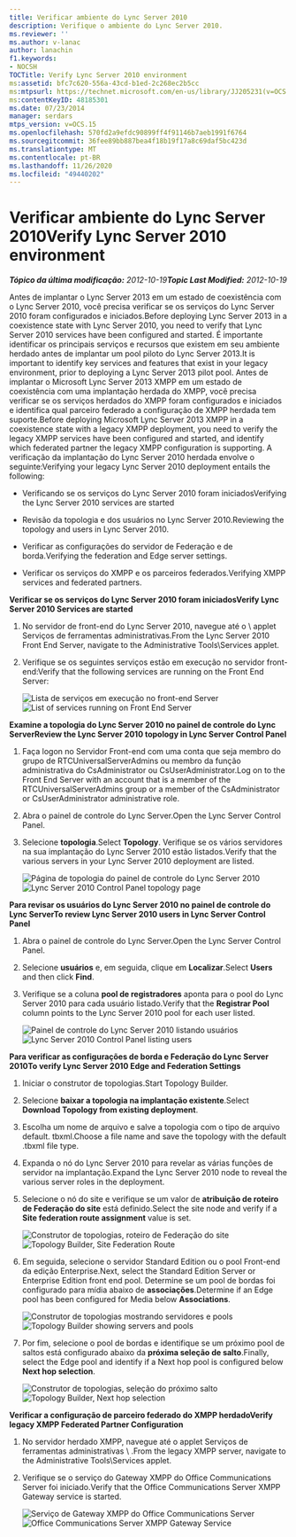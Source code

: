 ```yaml
---
title: Verificar ambiente do Lync Server 2010
description: Verifique o ambiente do Lync Server 2010.
ms.reviewer: ''
ms.author: v-lanac
author: lanachin
f1.keywords:
- NOCSH
TOCTitle: Verify Lync Server 2010 environment
ms:assetid: bfc7c620-556a-43cd-b1ed-2c268ec2b5cc
ms:mtpsurl: https://technet.microsoft.com/en-us/library/JJ205231(v=OCS.15)
ms:contentKeyID: 48185301
ms.date: 07/23/2014
manager: serdars
mtps_version: v=OCS.15
ms.openlocfilehash: 570fd2a9efdc90899ff4f91146b7aeb1991f6764
ms.sourcegitcommit: 36fee89bb887bea4f18b19f17a8c69daf5bc423d
ms.translationtype: MT
ms.contentlocale: pt-BR
ms.lasthandoff: 11/26/2020
ms.locfileid: "49440202"
---
```

# <a name="verify-lync-server-2010-environment"></a><span data-ttu-id="06a19-103">Verificar ambiente do Lync Server 2010</span><span class="sxs-lookup"><span data-stu-id="06a19-103">Verify Lync Server 2010 environment</span></span>

<div data-xmlns="http://www.w3.org/1999/xhtml">

<div class="topic" data-xmlns="http://www.w3.org/1999/xhtml" data-msxsl="urn:schemas-microsoft-com:xslt" data-cs="https://msdn.microsoft.com/">

<div data-asp="https://msdn2.microsoft.com/asp">



</div>

<div id="mainSection">

<div id="mainBody"><span data-ttu-id="06a19-104">

<span> </span></span><span class="sxs-lookup"><span data-stu-id="06a19-104">

<span> </span></span></span>

<span data-ttu-id="06a19-105">_**Tópico da última modificação:** 2012-10-19_</span><span class="sxs-lookup"><span data-stu-id="06a19-105">_**Topic Last Modified:** 2012-10-19_</span></span>

<span data-ttu-id="06a19-106">Antes de implantar o Lync Server 2013 em um estado de coexistência com o Lync Server 2010, você precisa verificar se os serviços do Lync Server 2010 foram configurados e iniciados.</span><span class="sxs-lookup"><span data-stu-id="06a19-106">Before deploying Lync Server 2013 in a coexistence state with Lync Server 2010, you need to verify that Lync Server 2010 services have been configured and started.</span></span> <span data-ttu-id="06a19-107">É importante identificar os principais serviços e recursos que existem em seu ambiente herdado antes de implantar um pool piloto do Lync Server 2013.</span><span class="sxs-lookup"><span data-stu-id="06a19-107">It is important to identify key services and features that exist in your legacy environment, prior to deploying a Lync Server 2013 pilot pool.</span></span> <span data-ttu-id="06a19-108">Antes de implantar o Microsoft Lync Server 2013 XMPP em um estado de coexistência com uma implantação herdada do XMPP, você precisa verificar se os serviços herdados do XMPP foram configurados e iniciados e identifica qual parceiro federado a configuração de XMPP herdada tem suporte.</span><span class="sxs-lookup"><span data-stu-id="06a19-108">Before deploying Microsoft Lync Server 2013 XMPP in a coexistence state with a legacy XMPP deployment, you need to verify the legacy XMPP services have been configured and started, and identify which federated partner the legacy XMPP configuration is supporting.</span></span> <span data-ttu-id="06a19-109">A verificação da implantação do Lync Server 2010 herdada envolve o seguinte:</span><span class="sxs-lookup"><span data-stu-id="06a19-109">Verifying your legacy Lync Server 2010 deployment entails the following:</span></span>

  - <span data-ttu-id="06a19-110">Verificando se os serviços do Lync Server 2010 foram iniciados</span><span class="sxs-lookup"><span data-stu-id="06a19-110">Verifying the Lync Server 2010 services are started</span></span>

  - <span data-ttu-id="06a19-111">Revisão da topologia e dos usuários no Lync Server 2010.</span><span class="sxs-lookup"><span data-stu-id="06a19-111">Reviewing the topology and users in Lync Server 2010.</span></span>

  - <span data-ttu-id="06a19-112">Verificar as configurações do servidor de Federação e de borda.</span><span class="sxs-lookup"><span data-stu-id="06a19-112">Verifying the federation and Edge server settings.</span></span>

  - <span data-ttu-id="06a19-113">Verificar os serviços do XMPP e os parceiros federados.</span><span class="sxs-lookup"><span data-stu-id="06a19-113">Verifying XMPP services and federated partners.</span></span>

<span data-ttu-id="06a19-114">**Verificar se os serviços do Lync Server 2010 foram iniciados**</span><span class="sxs-lookup"><span data-stu-id="06a19-114">**Verify Lync Server 2010 Services are started**</span></span>

1.  <span data-ttu-id="06a19-115">No servidor de front-end do Lync Server 2010, navegue até o \\ applet Serviços de ferramentas administrativas.</span><span class="sxs-lookup"><span data-stu-id="06a19-115">From the Lync Server 2010 Front End Server, navigate to the Administrative Tools\\Services applet.</span></span>

2.  <span data-ttu-id="06a19-116">Verifique se os seguintes serviços estão em execução no servidor front-end:</span><span class="sxs-lookup"><span data-stu-id="06a19-116">Verify that the following services are running on the Front End Server:</span></span>
    
    <span data-ttu-id="06a19-117">![Lista de serviços em execução no front-end Server](images/JJ205231.639f2729-b759-4d8e-b4ad-59d7f68adcd2(OCS.15).jpg "Lista de serviços em execução no front-end Server")</span><span class="sxs-lookup"><span data-stu-id="06a19-117">![List of services running on Front End Server](images/JJ205231.639f2729-b759-4d8e-b4ad-59d7f68adcd2(OCS.15).jpg "List of services running on Front End Server")</span></span>

<span data-ttu-id="06a19-118">**Examine a topologia do Lync Server 2010 no painel de controle do Lync Server**</span><span class="sxs-lookup"><span data-stu-id="06a19-118">**Review the Lync Server 2010 topology in Lync Server Control Panel**</span></span>

1.  <span data-ttu-id="06a19-119">Faça logon no Servidor Front-end com uma conta que seja membro do grupo de RTCUniversalServerAdmins ou membro da função administrativa do CsAdministrator ou CsUserAdministrator.</span><span class="sxs-lookup"><span data-stu-id="06a19-119">Log on to the Front End Server with an account that is a member of the RTCUniversalServerAdmins group or a member of the CsAdministrator or CsUserAdministrator administrative role.</span></span>

2.  <span data-ttu-id="06a19-120">Abra o painel de controle do Lync Server.</span><span class="sxs-lookup"><span data-stu-id="06a19-120">Open the Lync Server Control Panel.</span></span>

3.  <span data-ttu-id="06a19-121">Selecione **topologia**.</span><span class="sxs-lookup"><span data-stu-id="06a19-121">Select **Topology**.</span></span> <span data-ttu-id="06a19-122">Verifique se os vários servidores na sua implantação do Lync Server 2010 estão listados.</span><span class="sxs-lookup"><span data-stu-id="06a19-122">Verify that the various servers in your Lync Server 2010 deployment are listed.</span></span>
    
    <span data-ttu-id="06a19-123">![Página de topologia do painel de controle do Lync Server 2010](images/JJ205231.338ce4fb-2162-4176-a249-ec4ae021fa6a(OCS.15).jpg "Página de topologia do painel de controle do Lync Server 2010")</span><span class="sxs-lookup"><span data-stu-id="06a19-123">![Lync Server 2010 Control Panel topology page](images/JJ205231.338ce4fb-2162-4176-a249-ec4ae021fa6a(OCS.15).jpg "Lync Server 2010 Control Panel topology page")</span></span>

<span data-ttu-id="06a19-124">**Para revisar os usuários do Lync Server 2010 no painel de controle do Lync Server**</span><span class="sxs-lookup"><span data-stu-id="06a19-124">**To review Lync Server 2010 users in Lync Server Control Panel**</span></span>

1.  <span data-ttu-id="06a19-125">Abra o painel de controle do Lync Server.</span><span class="sxs-lookup"><span data-stu-id="06a19-125">Open the Lync Server Control Panel.</span></span>

2.  <span data-ttu-id="06a19-126">Selecione **usuários** e, em seguida, clique em **Localizar**.</span><span class="sxs-lookup"><span data-stu-id="06a19-126">Select **Users** and then click **Find**.</span></span>

3.  <span data-ttu-id="06a19-127">Verifique se a coluna **pool de registradores** aponta para o pool do Lync Server 2010 para cada usuário listado.</span><span class="sxs-lookup"><span data-stu-id="06a19-127">Verify that the **Registrar Pool** column points to the Lync Server 2010 pool for each user listed.</span></span>
    
    <span data-ttu-id="06a19-128">![Painel de controle do Lync Server 2010 listando usuários](images/JJ205231.a9378c40-7a52-4c78-ad83-1463847c9edb(OCS.15).jpg "Painel de controle do Lync Server 2010 listando usuários")</span><span class="sxs-lookup"><span data-stu-id="06a19-128">![Lync Server 2010 Control Panel listing users](images/JJ205231.a9378c40-7a52-4c78-ad83-1463847c9edb(OCS.15).jpg "Lync Server 2010 Control Panel listing users")</span></span>

<span data-ttu-id="06a19-129">**Para verificar as configurações de borda e Federação do Lync Server 2010**</span><span class="sxs-lookup"><span data-stu-id="06a19-129">**To verify Lync Server 2010 Edge and Federation Settings**</span></span>

1.  <span data-ttu-id="06a19-130">Iniciar o construtor de topologias.</span><span class="sxs-lookup"><span data-stu-id="06a19-130">Start Topology Builder.</span></span>

2.  <span data-ttu-id="06a19-131">Selecione **baixar a topologia na implantação existente**.</span><span class="sxs-lookup"><span data-stu-id="06a19-131">Select **Download Topology from existing deployment**.</span></span>

3.  <span data-ttu-id="06a19-132">Escolha um nome de arquivo e salve a topologia com o tipo de arquivo default. tbxml.</span><span class="sxs-lookup"><span data-stu-id="06a19-132">Choose a file name and save the topology with the default .tbxml file type.</span></span>

4.  <span data-ttu-id="06a19-133">Expanda o nó do Lync Server 2010 para revelar as várias funções de servidor na implantação.</span><span class="sxs-lookup"><span data-stu-id="06a19-133">Expand the Lync Server 2010 node to reveal the various server roles in the deployment.</span></span>

5.  <span data-ttu-id="06a19-134">Selecione o nó do site e verifique se um valor de **atribuição de roteiro de Federação do site** está definido.</span><span class="sxs-lookup"><span data-stu-id="06a19-134">Select the site node and verify if a **Site federation route assignment** value is set.</span></span>
    
    <span data-ttu-id="06a19-135">![Construtor de topologias, roteiro de Federação do site](images/JJ205231.87de3735-af7e-4280-8d72-c42cb0ea1c05(OCS.15).jpg "Construtor de topologias, roteiro de Federação do site")</span><span class="sxs-lookup"><span data-stu-id="06a19-135">![Topology Builder, Site Federation Route](images/JJ205231.87de3735-af7e-4280-8d72-c42cb0ea1c05(OCS.15).jpg "Topology Builder, Site Federation Route")</span></span>

6.  <span data-ttu-id="06a19-136">Em seguida, selecione o servidor Standard Edition ou o pool Front-end da edição Enterprise.</span><span class="sxs-lookup"><span data-stu-id="06a19-136">Next, select the Standard Edition Server or Enterprise Edition front end pool.</span></span> <span data-ttu-id="06a19-137">Determine se um pool de bordas foi configurado para mídia abaixo de **associações**.</span><span class="sxs-lookup"><span data-stu-id="06a19-137">Determine if an Edge pool has been configured for Media below **Associations**.</span></span>
    
    <span data-ttu-id="06a19-138">![Construtor de topologias mostrando servidores e pools](images/JJ205231.5ad5ea3b-b122-44dd-8968-f1147d6d45f1(OCS.15).jpg "Construtor de topologias mostrando servidores e pools")</span><span class="sxs-lookup"><span data-stu-id="06a19-138">![Topology Builder showing servers and pools](images/JJ205231.5ad5ea3b-b122-44dd-8968-f1147d6d45f1(OCS.15).jpg "Topology Builder showing servers and pools")</span></span>

7.  <span data-ttu-id="06a19-139">Por fim, selecione o pool de bordas e identifique se um próximo pool de saltos está configurado abaixo da **próxima seleção de salto**.</span><span class="sxs-lookup"><span data-stu-id="06a19-139">Finally, select the Edge pool and identify if a Next hop pool is configured below **Next hop selection**.</span></span>
    
    <span data-ttu-id="06a19-140">![Construtor de topologias, seleção do próximo salto](images/JJ205231.3121e723-fba7-498e-a786-bde7be1a55e2(OCS.15).jpg "Construtor de topologias, seleção do próximo salto")</span><span class="sxs-lookup"><span data-stu-id="06a19-140">![Topology Builder, Next hop selection](images/JJ205231.3121e723-fba7-498e-a786-bde7be1a55e2(OCS.15).jpg "Topology Builder, Next hop selection")</span></span>

<span data-ttu-id="06a19-141">**Verificar a configuração de parceiro federado do XMPP herdado**</span><span class="sxs-lookup"><span data-stu-id="06a19-141">**Verify legacy XMPP Federated Partner Configuration**</span></span>

1.  <span data-ttu-id="06a19-142">No servidor herdado XMPP, navegue até o applet Serviços de ferramentas administrativas \\ .</span><span class="sxs-lookup"><span data-stu-id="06a19-142">From the legacy XMPP server, navigate to the Administrative Tools\\Services applet.</span></span>

2.  <span data-ttu-id="06a19-143">Verifique se o serviço do Gateway XMPP do Office Communications Server foi iniciado.</span><span class="sxs-lookup"><span data-stu-id="06a19-143">Verify that the Office Communications Server XMPP Gateway service is started.</span></span>
    
    <span data-ttu-id="06a19-144">![Serviço de Gateway XMPP do Office Communications Server](images/JJ721906.23223724-3c4b-4cb9-ace2-1cab2c3c91c3(OCS.15).jpg "Serviço de Gateway XMPP do Office Communications Server")</span><span class="sxs-lookup"><span data-stu-id="06a19-144">![Office Communications Server XMPP Gateway Service](images/JJ721906.23223724-3c4b-4cb9-ace2-1cab2c3c91c3(OCS.15).jpg "Office Communications Server XMPP Gateway Service")</span></span>

<span data-ttu-id="06a19-145"></div>

<span> </span>

</div>

</div>

</span><span class="sxs-lookup"><span data-stu-id="06a19-145"></div>

<span> </span>

</div>

</div>

</span></span></div>

